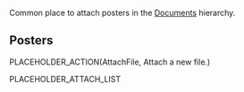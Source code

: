 <slot name="Documents/LinkBox" />

Common place to attach posters in the [Documents](/src/documents/index.md) hierarchy.

## Posters

PLACEHOLDER_ACTION(AttachFile, Attach a new file.)

PLACEHOLDER_ATTACH_LIST
